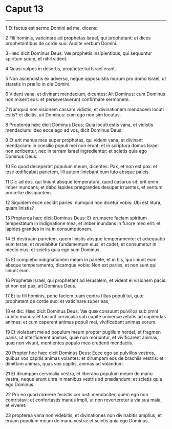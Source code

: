 # Caput 13

***

1 Et factus est sermo Domini ad me, dicens:

2 Fili hominis, vaticinare ad prophetas Israel, qui prophetant: et dices prophetantibus de corde suo: Audite verbum Domini.

3 Hæc dicit Dominus Deus: Væ prophetis insipientibus, qui sequuntur spiritum suum, et nihil vident.

4 Quasi vulpes in desertis, prophetæ tui Israel erant.

5 Non ascendistis ex adverso, neque opposuistis murum pro domo Israel, ut staretis in prælio in die Domini.

6 Vident vana, et divinant mendacium, dicentes: Ait Dominus: cum Dominus non miserit eos: et perseveraverunt confirmare sermonem.

7 Numquid non visionem cassam vidistis, et divinationem mendacem locuti estis? et dicitis, ait Dominus: cum ego non sim locutus.

8 Propterea hæc dicit Dominus Deus: Quia locuti estis vana, et vidistis mendacium: ideo ecce ego ad vos, dicit Dominus Deus:

9 Et erit manus mea super prophetas, qui vident vana, et divinant mendacium: in consilio populi mei non erunt, et in scriptura domus Israel non scribentur, nec in terram Israel ingredientur: et scietis quia ego Dominus Deus:

10 Eo quod deceperint populum meum, dicentes: Pax, et non est pax: et ipse ædificabat parietem, illi autem liniebant eum luto absque paleis.

11 Dic ad eos, qui liniunt absque temperatura, quod casurus sit: erit enim imber inundans, et dabo lapides prægrandes desuper irruentes, et ventum procellæ dissipantem.

12 Siquidem ecce cecidit paries: numquid non dicetur vobis: Ubi est litura, quam linistis?

13 Propterea hæc dicit Dominus Deus: Et erumpere faciam spiritum tempestatum in indignatione mea, et imber inundans in furore meo erit: et lapides grandes in ira in consumptionem.

14 Et destruam parietem, quem linistis absque temperamento: et adæquabo eum terræ, et revelabitur fundamentum eius: et cadet, et consumetur in medio eius: et scietis quia ego sum Dominus.

15 Et complebo indignationem meam in pariete, et in his, qui liniunt eum absque temperamento, dicamque vobis: Non est paries, et non sunt qui liniunt eum.

16 Prophetæ Israel, qui prophetant ad Ierusalem, et vident ei visionem pacis: et non est pax, ait Dominus Deus.

17 Et tu fili hominis, pone faciem tuam contra filias populi tui, quæ prophetant de corde suo: et vaticinare super eas,

18 et dic: Hæc dicit Dominus Deus: Væ quæ consuunt pulvillos sub omni cubito manus: et faciunt cervicalia sub capite universæ ætatis ad capiendas animas: et cum caperent animas populi mei, vivificabant animas eorum.

19 Et violabant me ad populum meum propter pugillum hordei, et fragmen panis, ut interficerent animas, quæ non moriuntur, et vivificarent animas, quæ non vivunt, mentientes populo meo credenti mendaciis.

20 Propter hoc hæc dicit Dominus Deus: Ecce ego ad pulvillos vestros, quibus vos capitis animas volantes: et dirumpam eos de brachiis vestris: et dimittam animas, quas vos capitis, animas ad volandum.

21 Et dirumpam cervicalia vestra, et liberabo populum meum de manu vestra, neque erunt ultra in manibus vestris ad prædandum: et scietis quia ego Dominus.

22 Pro eo quod mœrere fecistis cor iusti mendaciter, quem ego non contristavi: et confortastis manus impii, ut non reverteretur a via sua mala, et viveret:

23 propterea vana non videbitis, et divinationes non divinabitis amplius, et eruam populum meum de manu vestra: et scietis quia ego Dominus.

